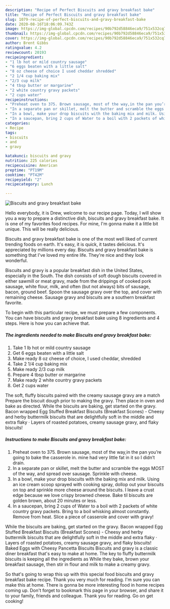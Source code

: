 ```yaml
---
description: "Recipe of Perfect Biscuits and gravy breakfast bake"
title: "Recipe of Perfect Biscuits and gravy breakfast bake"
slug: 1079-recipe-of-perfect-biscuits-and-gravy-breakfast-bake
date: 2020-08-16T18:06:09.743Z
image: https://img-global.cpcdn.com/recipes/90b792d58846eca9/751x532cq70/biscuits-and-gravy-breakfast-bake-recipe-main-photo.jpg
thumbnail: https://img-global.cpcdn.com/recipes/90b792d58846eca9/751x532cq70/biscuits-and-gravy-breakfast-bake-recipe-main-photo.jpg
cover: https://img-global.cpcdn.com/recipes/90b792d58846eca9/751x532cq70/biscuits-and-gravy-breakfast-bake-recipe-main-photo.jpg
author: Brent Gibbs
ratingvalue: 4.2
reviewcount: 20193
recipeingredient:
- "1 lb hot or mild country sausage"
- "6 eggs beaten with a little salt"
- "8 oz cheese of choice I used cheddar shredded"
- "2 1/4 cup baking mix"
- "2/3 cup milk"
- "4 tbsp butter or margarine"
- "2 white country gravy packets"
- "2 cups water"
recipeinstructions:
- "Preheat oven to 375. Brown sausage, most of the way,in the pan you’re going to bake the casserole in. mine had very little fat in it so I didn’t drain."
- "In a separate pan or skillet, melt the butter and scramble the eggs MOST of the way, and spread over sausage. Sprinkle with cheese."
- "In a bowl, make your drop biscuits with the baking mix and milk. Using an ice cream scoop sprayed with cooking spray, dollop out your biscuits on top and sprinkle more cheese around the biscuits. I leave a crust edge because we love crispy browned cheese. Bake til biscuits are golden brown, about 20 minutes or less."
- "In a saucepan, bring 2 cups of Water to a boil with 2 packets of white country gravy packets. Bring to a boil whisking almost constantly. Remove from heat. Slice a piece of casserole and cover with gravy!"
categories:
- Recipe
tags:
- biscuits
- and
- gravy

katakunci: biscuits and gravy 
nutrition: 225 calories
recipecuisine: American
preptime: "PT19M"
cooktime: "PT42M"
recipeyield: "2"
recipecategory: Lunch

---
```



![Biscuits and gravy breakfast bake](https://img-global.cpcdn.com/recipes/90b792d58846eca9/751x532cq70/biscuits-and-gravy-breakfast-bake-recipe-main-photo.jpg)

Hello everybody, it is Drew, welcome to our recipe page. Today, I will show you a way to prepare a distinctive dish, biscuits and gravy breakfast bake. It is one of my favorites food recipes. For mine, I'm gonna make it a little bit unique. This will be really delicious.

Biscuits and gravy breakfast bake is one of the most well liked of current trending foods on earth. It's easy, it is quick, it tastes delicious. It's appreciated by millions every day. Biscuits and gravy breakfast bake is something that I've loved my entire life. They're nice and they look wonderful.

Biscuits and gravy is a popular breakfast dish in the United States, especially in the South. The dish consists of soft dough biscuits covered in either sawmill or meat gravy, made from the drippings of cooked pork sausage, white flour, milk, and often (but not always) bits of sausage, bacon, ground beef. Spoon the sausage gravy over the top, and cover with remaining cheese. Sausage gravy and biscuits are a southern breakfast favorite.


To begin with this particular recipe, we must prepare a few components. You can have biscuits and gravy breakfast bake using 8 ingredients and 4 steps. Here is how you can achieve that.

<!--inarticleads1-->

##### The ingredients needed to make Biscuits and gravy breakfast bake:

1. Take 1 lb hot or mild country sausage
1. Get 6 eggs beaten with a little salt
1. Make ready 8 oz cheese of choice, I used cheddar, shredded
1. Take 2 1/4 cup baking mix
1. Make ready 2/3 cup milk
1. Prepare 4 tbsp butter or margarine
1. Make ready 2 white country gravy packets
1. Get 2 cups water


The soft, fluffy biscuits paired with the creamy sausage gravy are a match Prepare the biscuit dough prior to making the gravy. Then place in oven and bake as directed. While the biscuits are baking, get started on the gravy. Bacon wrapped Egg Stuffed Breakfast Biscuits (Breakfast Scones) - Cheesy and herby buttermilk biscuits that are delightfully soft in the middle and extra flaky · Layers of roasted potatoes, creamy sausage gravy, and flaky biscuits! 

<!--inarticleads2-->

##### Instructions to make Biscuits and gravy breakfast bake:

1. Preheat oven to 375. Brown sausage, most of the way,in the pan you’re going to bake the casserole in. mine had very little fat in it so I didn’t drain.
1. In a separate pan or skillet, melt the butter and scramble the eggs MOST of the way, and spread over sausage. Sprinkle with cheese.
1. In a bowl, make your drop biscuits with the baking mix and milk. Using an ice cream scoop sprayed with cooking spray, dollop out your biscuits on top and sprinkle more cheese around the biscuits. I leave a crust edge because we love crispy browned cheese. Bake til biscuits are golden brown, about 20 minutes or less.
1. In a saucepan, bring 2 cups of Water to a boil with 2 packets of white country gravy packets. Bring to a boil whisking almost constantly. Remove from heat. Slice a piece of casserole and cover with gravy!


While the biscuits are baking, get started on the gravy. Bacon wrapped Egg Stuffed Breakfast Biscuits (Breakfast Scones) - Cheesy and herby buttermilk biscuits that are delightfully soft in the middle and extra flaky · Layers of roasted potatoes, creamy sausage gravy, and flaky biscuits! Baked Eggs with Cheesy Pancetta Biscuits Biscuits and gravy is a classic diner breakfast that&#39;s easy to make at home. The key to fluffy buttermilk biscuits is keeping all the ingredients as While they bake, brown your breakfast sausage, then stir in flour and milk to make a creamy gravy. 

So that's going to wrap this up with this special food biscuits and gravy breakfast bake recipe. Thank you very much for reading. I'm sure you can make this at home. There is gonna be more interesting food in home recipes coming up. Don't forget to bookmark this page in your browser, and share it to your family, friends and colleague. Thank you for reading. Go on get cooking!
